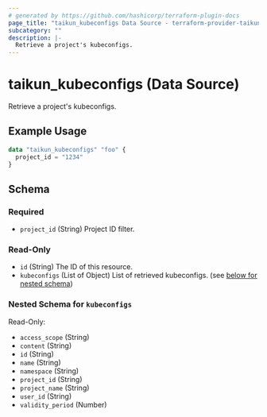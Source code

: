 ```yaml
---
# generated by https://github.com/hashicorp/terraform-plugin-docs
page_title: "taikun_kubeconfigs Data Source - terraform-provider-taikun"
subcategory: ""
description: |-
  Retrieve a project's kubeconfigs.
---
```


# taikun_kubeconfigs (Data Source)

Retrieve a project's kubeconfigs.

## Example Usage

```terraform
data "taikun_kubeconfigs" "foo" {
  project_id = "1234"
}
```

<!-- schema generated by tfplugindocs -->
## Schema

### Required

- `project_id` (String) Project ID filter.

### Read-Only

- `id` (String) The ID of this resource.
- `kubeconfigs` (List of Object) List of retrieved kubeconfigs. (see [below for nested schema](#nestedatt--kubeconfigs))

<a id="nestedatt--kubeconfigs"></a>
### Nested Schema for `kubeconfigs`

Read-Only:

- `access_scope` (String)
- `content` (String)
- `id` (String)
- `name` (String)
- `namespace` (String)
- `project_id` (String)
- `project_name` (String)
- `user_id` (String)
- `validity_period` (Number)


